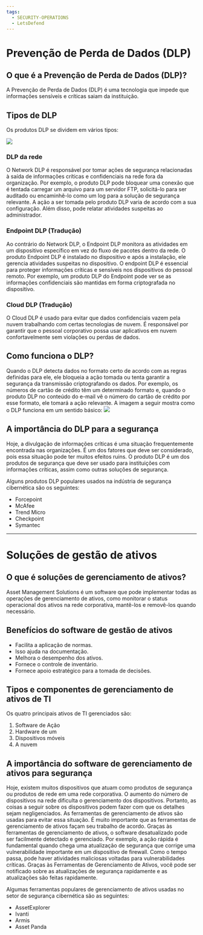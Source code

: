 ```yaml
---
tags:
  - SECURITY-OPERATIONS
  - LetsDefend
---
```

# Prevenção de Perda de Dados (DLP)

## **O que é a Prevenção de Perda de Dados (DLP)?**
A Prevenção de Perda de Dados (DLP) é uma tecnologia que impede que informações sensíveis e críticas saiam da instituição.

## **Tipos de DLP**
Os produtos DLP se dividem em vários tipos:

![](https://letsdefend.io/blog/wp-content/uploads/2023/01/image-10.png)

  

### **DLP da rede**
O Network DLP é responsável por tomar ações de segurança relacionadas à saída de informações críticas e confidenciais na rede fora da organização. Por exemplo, o produto DLP pode bloquear uma conexão que é tentada carregar um arquivo para um servidor FTP, solicitá-lo para ser auditado ou encaminhê-lo como um log para a solução de segurança relevante. A ação a ser tomada pelo produto DLP varia de acordo com a sua configuração. Além disso, pode relatar atividades suspeitas ao administrador.

### **Endpoint DLP (Tradução)**
Ao contrário do Network DLP, o Endpoint DLP monitora as atividades em um dispositivo específico em vez do fluxo de pacotes dentro da rede. O produto Endpoint DLP é instalado no dispositivo e após a instalação, ele gerencia atividades suspeitas no dispositivo. O endpoint DLP é essencial para proteger informações críticas e sensíveis nos dispositivos do pessoal remoto. Por exemplo, um produto DLP do Endpoint pode ver se as informações confidenciais são mantidas em forma criptografada no dispositivo.
### **Cloud DLP (Tradução)**
O Cloud DLP é usado para evitar que dados confidenciais vazem pela nuvem trabalhando com certas tecnologias de nuvem. É responsável por garantir que o pessoal corporativo possa usar aplicativos em nuvem confortavelmente sem violações ou perdas de dados.

## **Como funciona o DLP?**
Quando o DLP detecta dados no formato certo de acordo com as regras definidas para ele, ele bloqueia a ação tomada ou tenta garantir a segurança da transmissão criptografando os dados. Por exemplo, os números de cartão de crédito têm um determinado formato e, quando o produto DLP no conteúdo do e-mail vê o número do cartão de crédito por esse formato, ele tomará a ação relevante. A imagem a seguir mostra como o DLP funciona em um sentido básico:
![](https://letsdefend.io/blog/wp-content/uploads/2023/01/image-9-1024x532.png)

## **A importância do DLP para a segurança**
Hoje, a divulgação de informações críticas é uma situação frequentemente encontrada nas organizações. É um dos fatores que deve ser considerado, pois essa situação pode ter muitos efeitos ruins. O produto DLP é um dos produtos de segurança que deve ser usado para instituições com informações críticas, assim como outras soluções de segurança.

Alguns produtos DLP populares usados na indústria de segurança cibernética são os seguintes:

- Forcepoint
- McAfee
- Trend Micro
- Checkpoint
- Symantec
---
# Soluções de gestão de ativos

## **O que é soluções de gerenciamento de ativos?**
Asset Management Solutions é um software que pode implementar todas as operações de gerenciamento de ativos, como monitorar o status operacional dos ativos na rede corporativa, mantê-los e removê-los quando necessário.

## **Benefícios do software de gestão de ativos**
- Facilita a aplicação de normas.
- Isso ajuda na documentação.
- Melhora o desempenho dos ativos.
- Fornece o controle de inventário.
- Fornece apoio estratégico para a tomada de decisões.

## **Tipos e componentes de gerenciamento de ativos de TI**
Os quatro principais ativos de TI gerenciados são:

1. Software de Ação
2. Hardware de um
3. Dispositivos móveis
4. A nuvem

## **A importância do software de gerenciamento de ativos para segurança**
Hoje, existem muitos dispositivos que atuam como produtos de segurança ou produtos de rede em uma rede corporativa. O aumento do número de dispositivos na rede dificulta o gerenciamento dos dispositivos. Portanto, as coisas a seguir sobre os dispositivos podem fazer com que os detalhes sejam negligenciados. As ferramentas de gerenciamento de ativos são usadas para evitar essa situação. É muito importante que as ferramentas de gerenciamento de ativos façam seu trabalho de acordo. Graças às ferramentas de gerenciamento de ativos, o software desatualizado pode ser facilmente detectado e gerenciado. Por exemplo, a ação rápida é fundamental quando chega uma atualização de segurança que corrige uma vulnerabilidade importante em um dispositivo de firewall. Como o tempo passa, pode haver atividades maliciosas voltadas para vulnerabilidades críticas. Graças às Ferramentas de Gerenciamento de Ativos, você pode ser notificado sobre as atualizações de segurança rapidamente e as atualizações são feitas rapidamente.

Algumas ferramentas populares de gerenciamento de ativos usadas no setor de segurança cibernética são as seguintes:

- AssetExplorer
- Ivanti
- Armis
- Asset Panda